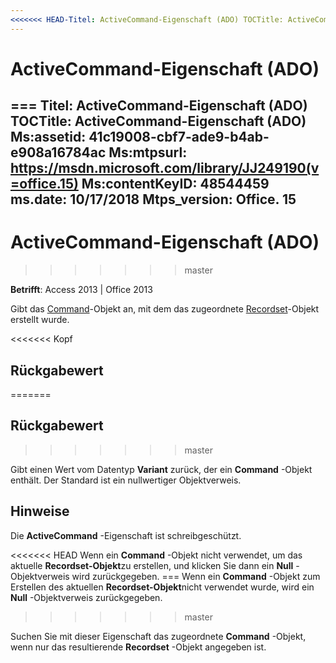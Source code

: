 ```yaml
---
<<<<<<< HEAD-Titel: ActiveCommand-Eigenschaft (ADO) TOCTitle: ActiveCommand-Eigenschaft (ADO) Ms:assetid: 41c19008-cbf7-ade9-b4ab-e908a16784ac Ms:mtpsurl: https://msdn.microsoft.com/library/JJ249190(v=office.15) Ms:contentKeyID: 48544459 ms.date: 09/18/2015 Mtps_version: V = Office.15
---
```


# <a name="activecommand-property-ado"></a>ActiveCommand-Eigenschaft (ADO)

=== Titel: ActiveCommand-Eigenschaft (ADO) TOCTitle: ActiveCommand-Eigenschaft (ADO) Ms:assetid: 41c19008-cbf7-ade9-b4ab-e908a16784ac Ms:mtpsurl: https://msdn.microsoft.com/library/JJ249190(v=office.15) Ms:contentKeyID: 48544459 ms.date: 10/17/2018 Mtps_version: Office. 15
---

# <a name="activecommand-property-ado"></a>ActiveCommand-Eigenschaft (ADO)
>>>>>>> master

**Betrifft**: Access 2013 | Office 2013

Gibt das [Command](command-object-ado.md)-Objekt an, mit dem das zugeordnete [Recordset](recordset-object-ado.md)-Objekt erstellt wurde.

<<<<<<< Kopf
## <a name="return-value"></a>Rückgabewert
=======
## <a name="return-value"></a>Rückgabewert
>>>>>>> master

Gibt einen Wert vom Datentyp **Variant** zurück, der ein **Command** -Objekt enthält. Der Standard ist ein nullwertiger Objektverweis.

## <a name="remarks"></a>Hinweise

Die **ActiveCommand** -Eigenschaft ist schreibgeschützt.

<<<<<<< HEAD Wenn ein **Command** -Objekt nicht verwendet, um das aktuelle **Recordset-Objekt**zu erstellen, und klicken Sie dann ein **Null** -Objektverweis wird zurückgegeben.
=== Wenn ein **Command** -Objekt zum Erstellen des aktuellen **Recordset-Objekt**nicht verwendet wurde, wird ein **Null** -Objektverweis zurückgegeben.
>>>>>>> master

Suchen Sie mit dieser Eigenschaft das zugeordnete **Command** -Objekt, wenn nur das resultierende **Recordset** -Objekt angegeben ist.

